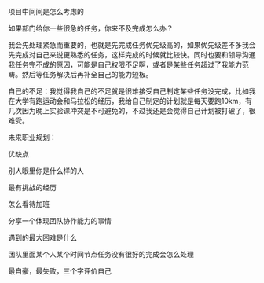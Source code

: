 

项目中间间是怎么考虑的



如果部门给你一些很急的任务，你来不及完成怎么办？



   我会先处理紧急而重要的，也就是先完成任务优先级高的，如果优先级差不多我会先完成对自己来说更熟悉的任务，这样完成的时候就比较快。同时也要和领导沟通我任务完不成的原因，可能是自己权限不足啊，或者是某些任务超过了我能力范畴。然后等任务解决后再补全自己的能力短板。

 

自己的不足：我觉得我自己的不足就是很难接受自己制定某些任务没完成，比如我在大学有跑运动会和马拉松的经历，我给自己制定的计划就是每天要跑10km，有几次因为晚上实验课冲突是不可避免的，不过我还是会觉得自己计划被打破了，很难受。

 

未来职业规划：



优缺点



别人眼里你是什么样的人

最有挑战的经历

怎么看待加班

分享一个体现团队协作能力的事情

遇到的最大困难是什么

团队里面某个人某个时间节点任务没有很好的完成会怎么处理

最自豪，最失败，三个字评价自己